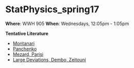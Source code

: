 # StatPhysics_spring17


**Where**: WWH 905
**When**: Wednesdays, 12:05pm - 1:05pm


**Tentative Literature**

  - [Montanari](http://web.stanford.edu/~montanar/RESEARCH/book.html)
  - [Panchenko](http://link.springer.com/book/10.1007%2F978-1-4614-6289-7)
  - [Mezard, Parisi](http://www.worldscientific.com/worldscibooks/10.1142/0271)
  - [Large Deviations, Dembo, Zeitouni](http://www.springer.com/us/book/9783642033100)
  
  
